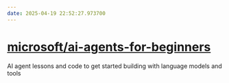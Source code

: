 ```yaml
---
date: 2025-04-19 22:52:27.973700
---
```


# [microsoft/ai-agents-for-beginners](https://github.com/microsoft/ai-agents-for-beginners)

AI agent lessons and code to get started building with language models and tools